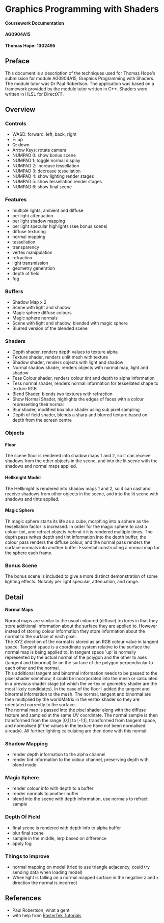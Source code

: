 # Graphics Programming with Shaders
#### Coursework Documentation
#### AG0904A15
#### Thomas Hope: 1302495

## Preface

This document is a description of the techniques used for Thomas Hope's submission for module AG0904A15, Graphics Programming with Shaders. The module tutor was Dr Paul Robertson. The application was based on a framework provided by the module tutor written in C++. Shaders were written in HLSL for DirectX11.

## Overview
### Controls
* WASD: forward, left, back, right
* E: up
* Q: down
* Arrow Keys: rotate camera
* NUMPAD 0: show bonus scene
* NUMPAD 1: toggle normal display
* NUMPAD 2: increase tessellation
* NUMPAD 3: decrease tessellation
* NUMPAD 4: show lighting render stages
* NUMPAD 5: show tessellation render stages
* NUMPAD 6: show final scene

### Features
* multiple lights, ambient and diffuse
* per light attenuation
* per light shadow mapping
* per light specular highlights (see bonus scene)
* diffuse texturing
* normal mapping
* tessellation
* transparency
* vertex manipulation
* refraction
* light transmission
* geometry generation
* depth of field
* fog

### Buffers
* Shadow Map x 2
* Scene with light and shadow
* Magic sphere diffuse colours
* Magic sphere normals
* Scene with light and shadow, blended with magic sphere
* Blurred version of the blended scene

### Shaders
* Depth shader, renders depth values to texture alpha
* Texture shader, renders unlit mesh with texture
* Shadow shader, renders objects with light and shadow
* Normal shadow shader, renders objects with normal map, light and shadow
* Tess Colour shader, renders colour tint and depth to alpha information
* Tess normal shader, renders normal information for tessellated shape to texture RGB
* Blend Shader, blends two textures with refraction
* Show Normal Shader, highlights the edges of faces with a colour representing their normal
* Blur shader, modified box blur shader using sub pixel sampling
* Depth of field shader, blends a sharp and blurred texture based on depth from the screen centre 

### Objects
#### Floor
The scene floor is rendered into shadow maps 1 and 2, so it can receive shadows from the other objects in the scene, and into the lit scene with the shadows and normal maps applied.
#### Hellknight Model
The Hellknight is rendered into shadow maps 1 and 2, so it can cast and receive shadows from other objects in the scene, and into the lit scene with shadows and tints applied.
#### Magic Sphere
Th magic sphere starts its life as a cube, morphing into a sphere as the tessellation factor is increased. In order for the magic sphere to cast a colour tint, and refract objects behind it it is rendered multiple times. The depth pass writes depth and tint information into the depth buffer, the colour pass renders the diffuse colour, and the normal pass renders the surface normals into another buffer. Essential constructing a normal map for the sphere each frame.
### Bonus Scene
The bonus scene is included to give a more distinct demonstration of some lighting effects. Notably per light specular, attenuation, and range.

## Detail
#### Normal Maps
Normal maps are similar to the usual coloured (diffuse) textures in that they store additional information about the surface they are applied to. However instead of storing colour information they store information about the normal to the surface at each pixel.  
The XYZ direction of the normal is stored as an RGB colour value in tangent space. Tangent space is a coordinate system relative to the surface the normal map is being applied to. In tangent space 'up' is normally represented by the actual normal of the polygon and the other to axes (tangent and binormal) lie on the surface of the polygon perpendicular to each other and the normal.  
This additional tangent and binormal information needs to be passed to the pixel shader somehow, it could be incorporated into the mesh or calculated in a previous shader stage (of which the vertex or geometry shader are the most likely candidates). In the case of the floor I added the tangent and binormal information to the mesh. The normal, tangent and binormal are then multiplied by the worldMatrix in the vertex shader so they are orientated correctly to the surface.  
The normal map is passed into the pixel shader along with the diffuse texture and sampled at the same UV coordinate. The normal sample is then transformed from the range [0,1] to [-1,1], transformed from tangent space, and normalised (if the values in the texture have not been normalised already). All further lighting calculating are then done with this normal.
### Shadow Mapping
* render depth information to the alpha channel
* render tint information to the colour channel, preserving depth with blend mode
### Magic Sphere
* render colour info with depth to a buffer
* render normals to another buffer
* blend into the scene with depth information, use normals to refract sample
### Depth Of Field
* final scene is rendered with depth info to alpha buffer
* blur final scene
* sample in the middle, lerp based on difference
* apply fog
### Things to improve
* normal mapping on model (tried to use triangle adjacency, could try sending data when loading model)
* When light is falling on a normal mapped surface in the negative z and x direction the normal is incorrect

## References
* Paul Robertson, what a gent
* with help from [RasterTek Tutorials](http://www.rastertek.com/tutdx11.html)
